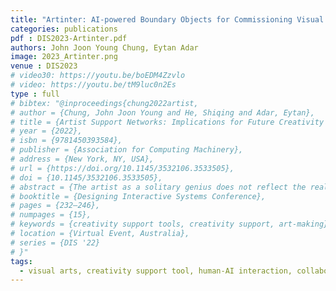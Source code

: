 ```yaml
---
title: "Artinter: AI-powered Boundary Objects for Commissioning Visual Arts"
categories: publications
pdf : DIS2023-Artinter.pdf
authors: John Joon Young Chung, Eytan Adar
image: 2023_Artinter.png
venue : DIS2023
# video30: https://youtu.be/boEDM4Zzvlo
# video: https://youtu.be/tM9luc0n2Es
type : full
# bibtex: "@inproceedings{chung2022artist,
# author = {Chung, John Joon Young and He, Shiqing and Adar, Eytan},
# title = {Artist Support Networks: Implications for Future Creativity Support Tools},
# year = {2022},
# isbn = {9781450393584},
# publisher = {Association for Computing Machinery},
# address = {New York, NY, USA},
# url = {https://doi.org/10.1145/3532106.3533505},
# doi = {10.1145/3532106.3533505},
# abstract = {The artist as a solitary genius does not reflect the reality of art-making. To enable art-making, artists are supported by many other people—subcontractors, collaborators, etc.—who collectively form an Artist’s Support Network. Through an interview of 14 artists, we map the space of relationship types, provided support, interactions, failures, and successes of human support relationships. Moreover, we identified the patterns by which these aspects relate to each other in different support relationships. As technologically-driven Creativity Support Tools (CSTs) emerge to augment and automate portions of the artist’s support network, the detail of these interactions becomes critical. Existing sites of collaboration in support networks invariably shape artists’ expectations. How a CST fits within existing interaction expectations will shape the design, the artist’s understanding, and ultimately, acceptance. With this lens, we reflect on how a CST’s design–and in particular, those support collaboration and AI-driven variants–will mesh with the artist’s support network.},
# booktitle = {Designing Interactive Systems Conference},
# pages = {232–246},
# numpages = {15},
# keywords = {creativity support tools, creativity support, art-making},
# location = {Virtual Event, Australia},
# series = {DIS '22}
# }"
tags:
  - visual arts, creativity support tool, human-AI interaction, collaboration
---
```

